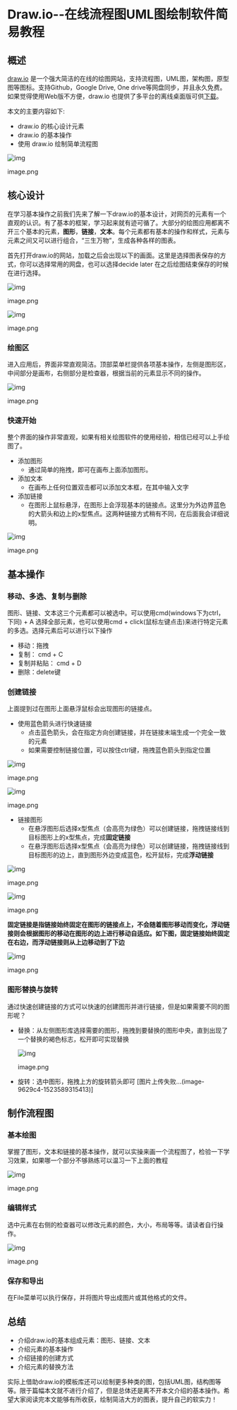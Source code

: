 # Draw.io--在线流程图UML图绘制软件简易教程

## 概述

[draw.io](http://www.draw.io) 是一个强大简洁的在线的绘图网站，支持流程图，UML图，架构图，原型图等图标。支持Github，Google Drive, One drive等网盘同步，并且永久免费。如果觉得使用Web版不方便，draw.io 也提供了多平台的离线桌面版可供[下载](https://about.draw.io/integrations/%23integrations_offline)。

本文的主要内容如下:

- draw.io 的核心设计元素
- draw.io 的基本操作
- 使用 draw.io 绘制简单流程图

![img](https://upload-images.jianshu.io/upload_images/1762071-b98d8ff42a0e454d.png?imageMogr2/auto-orient/strip|imageView2/2/w/1200/format/webp)

image.png

## 核心设计

在学习基本操作之前我们先来了解一下draw.io的基本设计，对网页的元素有一个直观的认识。有了基本的框架，学习起来就有迹可循了。大部分的绘图应用都离不开三个基本的元素，**图形**，**链接**，**文本**。每个元素都有基本的操作和样式，元素与元素之间又可以进行组合，“三生万物”，生成各种各样的图表。

首先打开draw.io的网站，加载之后会出现以下的画面。这里是选择图表保存的方式，你可以选择常用的网盘，也可以选择decide later 在之后绘图结束保存的时候在进行选择。



![img](https://upload-images.jianshu.io/upload_images/1762071-7fe2ac34b6faa98f.png?imageMogr2/auto-orient/strip|imageView2/2/w/1200/format/webp)

image.png

![img](https://upload-images.jianshu.io/upload_images/1762071-85c61f38c0a7c971.png?imageMogr2/auto-orient/strip|imageView2/2/w/1200/format/webp)

image.png

### 绘图区

进入应用后，界面非常直观简洁。顶部菜单栏提供各项基本操作，左侧是图形区，中间部分是画布，右侧部分是检查器，根据当前的元素显示不同的操作。



![img](https://upload-images.jianshu.io/upload_images/1762071-6111eb50d0ecb46f.png?imageMogr2/auto-orient/strip|imageView2/2/w/1200/format/webp)

image.png

### 快速开始

整个界面的操作非常直观，如果有相关绘图软件的使用经验，相信已经可以上手绘图了。

- 添加图形
  - 通过简单的拖拽，即可在画布上面添加图形。
- 添加文本
  - 在画布上任何位置双击都可以添加文本框，在其中输入文字
- 添加链接
  - 在图形上鼠标悬浮，在图形上会浮现基本的链接点。这里分为外边界蓝色的大箭头和边上的x型焦点。这两种链接方式稍有不同，在后面我会详细说明。

![img](https://upload-images.jianshu.io/upload_images/1762071-c99bdf9894aeac7f.png?imageMogr2/auto-orient/strip|imageView2/2/w/1200/format/webp)

image.png

## 基本操作

### 移动、多选、复制与删除

图形、链接、文本这三个元素都可以被选中。可以使用cmd(windows下为ctrl，下同) + A 选择全部元素，也可以使用cmd + click(鼠标左键点击)来进行特定元素的多选。选择元素后可以进行以下操作

- 移动：拖拽
- 复制： cmd + C
- 复制并粘贴： cmd + D
- 删除：delete键

### 创建链接

上面提到过在图形上面悬浮鼠标会出现图形的链接点。

- 使用蓝色箭头进行快速链接
  - 点击蓝色箭头，会在指定方向创建链接，并在链接末端生成一个完全一致的元素
  - 如果需要控制链接位置，可以按住ctrl键，拖拽蓝色箭头到指定位置

![img](https://upload-images.jianshu.io/upload_images/1762071-6783772f8eb8358f.png?imageMogr2/auto-orient/strip|imageView2/2/w/1200/format/webp)

image.png



![img](https://upload-images.jianshu.io/upload_images/1762071-84118515bdccca63.png?imageMogr2/auto-orient/strip|imageView2/2/w/1200/format/webp)

image.png

- 链接图形
  - 在悬浮图形后选择x型焦点（会高亮为绿色）可以创建链接，拖拽链接线到目标图形上的x型焦点，完成**固定链接**
  - 在悬浮图形后选择x型焦点（会高亮为绿色）可以创建链接，拖拽链接线到目标图形的边上，直到图形外边变成蓝色，松开鼠标，完成**浮动链接**

![img](https://upload-images.jianshu.io/upload_images/1762071-32b35a78656faef2.png?imageMogr2/auto-orient/strip|imageView2/2/w/1200/format/webp)

image.png



![img](https://upload-images.jianshu.io/upload_images/1762071-3a7e79e2db7579e9.png?imageMogr2/auto-orient/strip|imageView2/2/w/1200/format/webp)

image.png

**固定链接是指链接始终固定在图形的链接点上，不会随着图形移动而变化，浮动链接则会根据图形的移动在图形的边上进行移动自适应。如下图，固定链接始终固定在右边，而浮动链接则从上边移动到了下边**

![img](https://upload-images.jianshu.io/upload_images/1762071-2d7726ac861d598d.png?imageMogr2/auto-orient/strip|imageView2/2/w/1200/format/webp)

image.png



### 图形替换与旋转

通过快速创建链接的方式可以快速的创建图形并进行链接，但是如果需要不同的图形呢？

- 替换：从左侧图形库选择需要的图形，拖拽到要替换的图形中央，直到出现了一个替换的褐色标志，松开即可实现替换

  ![img](https://upload-images.jianshu.io/upload_images/1762071-ea1e3087d156b435.png?imageMogr2/auto-orient/strip|imageView2/2/w/1200/format/webp)

  image.png

- 旋转：选中图形，拖拽上方的旋转箭头即可
  [图片上传失败...(image-9629c4-1523589315413)]

## 制作流程图

### 基本绘图

掌握了图形，文本和链接的基本操作，就可以实操来画一个流程图了，检验一下学习效果，如果哪一个部分不够熟练可以温习一下上面的教程



![img](https://upload-images.jianshu.io/upload_images/1762071-7c71a4319aeb15a8.png?imageMogr2/auto-orient/strip|imageView2/2/w/1200/format/webp)

image.png

### 编辑样式

选中元素在右侧的检查器可以修改元素的颜色，大小，布局等等。请读者自行操作。



![img](https://upload-images.jianshu.io/upload_images/1762071-58661b0ae227b284.png?imageMogr2/auto-orient/strip|imageView2/2/w/1200/format/webp)

image.png

### 保存和导出

在File菜单可以执行保存，并将图片导出成图片或其他格式的文件。

## 总结

- 介绍draw.io的基本组成元素：图形、链接、文本
- 介绍元素的基本操作
- 介绍链接的创建方式
- 介绍元素的替换方法

实际上借助draw.io的模板库还可以绘制更多种类的图，包括UML图，结构图等等。限于篇幅本文就不进行介绍了，但是总体还是离不开本文介绍的基本操作。希望大家阅读完本文能够有所收获，绘制简洁大方的图表，提升自己的软实力！